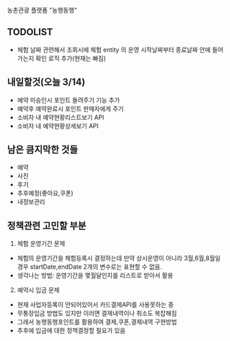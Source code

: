 농촌관광 플랫폼 "농행동행"

## TODOLIST
- 체험 날짜 관련해서 조회시에 체험 entity 의 운영 시작날짜부터 종료날짜 안에 들어가는지 확인 로직 추가(현재는 빠짐)

## 내일할것(오늘 3/14)
- 예약 미승인시 포인트 돌려주기 기능 추가
- 예약후 예약완료시 포인트 판매자에게 주기 
- 소비자 내 예약현황리스트보기 API
- 소비자 내 예약현황상세보기 API

## 남은 큼지막한 것들
- 예약
- 사진
- 후기
- 추후예정(좋아요,쿠폰)
- 내정보관리

## 정책관련 고민할 부분
1. 체험 운영기간 문제
- 체험의 운영기간을 체험등록시 결정하는데 만약 상시운영이 아니라 3월,6월,8월일 경우 startDate,endDate 2개의 변수로는 표현할 수 없음.
- 생각나는 방법: 운영기간을 몇월달인지를 리스트로 받아서 활용

2. 예약시 입금 문제
- 현재 사업자등록이 안되어있어서 카드결제API를 사용못하는 중
- 무통장입금 방법도 있지만 이러면 결제내역이나 취소도 복잡해짐
- 그래서 농행동행포인트를 활용하여 결제,쿠폰,결제내역 구현방법
- 추후에 입금에 대한 정책결정할 필요가 있음